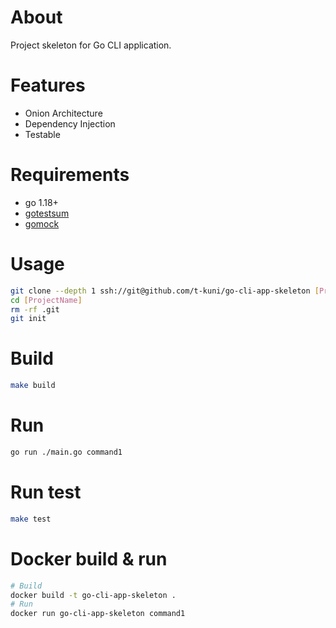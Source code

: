 # About

Project skeleton for Go CLI application.

# Features

* Onion Architecture
* Dependency Injection
* Testable

# Requirements

* go 1.18+
* [gotestsum](https://github.com/gotestyourself/gotestsum)
* [gomock](https://github.com/golang/mock)

# Usage

```bash
git clone --depth 1 ssh://git@github.com/t-kuni/go-cli-app-skeleton [ProjectName]
cd [ProjectName]
rm -rf .git 
git init
```

# Build

```bash
make build
```

# Run

```bash
go run ./main.go command1
```

# Run test

```bash
make test
```

# Docker build & run

```bash
# Build
docker build -t go-cli-app-skeleton .
# Run
docker run go-cli-app-skeleton command1
```